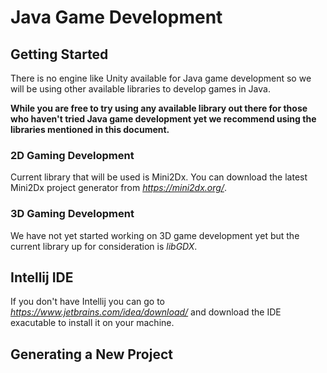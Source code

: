Java Game Development
=====================

## Getting Started

There is no engine like Unity available for Java
game development so we will be using other available
libraries to develop games in Java.

**While you are free to try using any available library
out there for those who haven't tried Java game development
yet we recommend using the libraries mentioned in this document.**

### 2D Gaming Development

Current library that will be used is Mini2Dx.
You can download the latest Mini2Dx project generator
from *https://mini2dx.org/*.

### 3D Gaming Development

We have not yet started working on 3D game development
yet but the current library up for consideration is *libGDX*.

## Intellij IDE

If you don't have Intellij you can go to
*https://www.jetbrains.com/idea/download/*
and download the IDE exacutable to install it on your
machine.

## Generating a New Project
